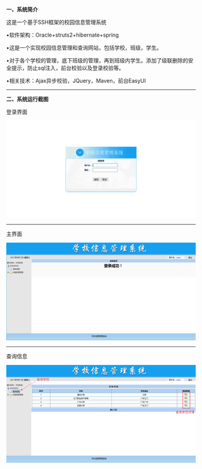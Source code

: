 **一、系统简介**


这是一个基于SSH框架的校园信息管理系统

•软件架构：Oracle+struts2+hibernate+spring

•这是一个实现校园信息管理和查询网站，包括学校，班级，学生。

•对于各个学校的管理，底下班级的管理，再到班级内学生。添加了级联删除的安全提示，防止sql注入，前台校验以及登录校验等。

•相关技术：Ajax异步校验，JQuery，Maven，前台EasyUI

----------

**二、系统运行截图**

登录界面

![登录界面](https://github.com/TaroYoVen/SMSystem/raw/master/image/login.jpg)

----------
主界面

![主界面](https://github.com/TaroYoVen/SMSystem/raw/master/image/main.jpg)

----------
查询信息

![查询信息](https://github.com/TaroYoVen/SMSystem/raw/master/image/school.jpg)




